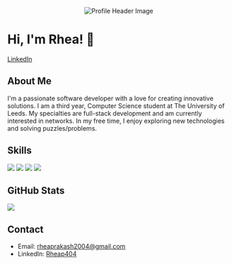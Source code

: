 <!-- Profile Header -->
<p align="center">
  <img src="https://github.com/yourusername/yourusername/raw/main/header.png" alt="Profile Header Image">
</p>

<!-- Introduction -->
<h1 align="left">Hi, I'm Rhea! 👋</h1>
<p align="left">
  <a href="https://linkedin.com/in/rheap404">LinkedIn</a> 
</p>

<!-- About Me -->
## About Me

I'm a passionate software developer with a love for creating innovative solutions. I am a third year, Computer Science student at The University of Leeds. My specialties are full-stack development and am currently interested in networks. In my free time, I enjoy exploring new technologies and solving puzzles/problems.

<!-- Skills -->
## Skills

<p align="left">
  <img src="https://img.shields.io/badge/Code-Java-informational?style=flat&logo=java&logoColor=white&color=blueviolet">
  <img src="https://img.shields.io/badge/Code-Python-informational?style=flat&logo=python&logoColor=white&color=blueviolet">
  <img src="https://img.shields.io/badge/Code-JavaScript-informational?style=flat&logo=javascript&logoColor=white&color=blueviolet">
  <img src="https://img.shields.io/badge/Framework-React-informational?style=flat&logo=react&logoColor=white&color=blueviolet">
</p>


<!-- GitHub Stats -->
## GitHub Stats
<p align="left">
  <img src="https://github-readme-stats.vercel.app/api/top-langs/?username=rheap404&layout=compact&theme=radical">
</p>

<!-- Contact -->
## Contact
- Email: [rheaprakash2004@gmail.com](mailto:rheaprakash2004@gmail.com)
- LinkedIn: [Rheap404](https://linkedin.com/in/rheap404)

<!-- Footer -->
<!-- 
<p align="center">
  <img src="https://github.com/rheap404/rheap404/raw/main/footer.png" alt="Profile Footer Image">
</p>
-->


